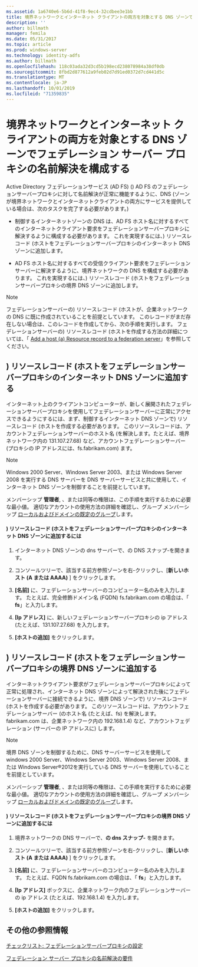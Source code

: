 ```yaml
---
ms.assetid: 1a6740e6-5b6d-41f8-9ec4-32cdbee3e1bb
title: 境界ネットワークとインターネット クライアントの両方を対象とする DNS ゾーンでフェデレーション サーバー プロキシの名前解決を構成する
description: ''
author: billmath
manager: femila
ms.date: 05/31/2017
ms.topic: article
ms.prod: windows-server
ms.technology: identity-adfs
ms.author: billmath
ms.openlocfilehash: 118c03ada32d3cd5b198ecd238078984a38df0db
ms.sourcegitcommit: 8fbd2d877612a9feb02d7d91ed0372d7cd441d5c
ms.translationtype: MT
ms.contentlocale: ja-JP
ms.lasthandoff: 10/01/2019
ms.locfileid: "71359835"
---
```

# <a name="configure-name-resolution-for-a-federation-server-proxy-in-a-dns-zone-that-serves-both-the-perimeter-network-and-internet-clients"></a>境界ネットワークとインターネット クライアントの両方を対象とする DNS ゾーンでフェデレーション サーバー プロキシの名前解決を構成する


Active Directory フェデレーションサービス (AD FS) \(\) AD FS のフェデレーションサーバープロキシに対して名前解決が正常に機能するように、DNS \(ゾーンが境界ネットワークとインターネットクライアントの両方にサービスを提供している場合は、次のタスクを完了する必要があります。\)  
  
-   制御するインターネットゾーンの DNS は、AD FS ホスト名に対するすべてのインターネットクライアント要求をフェデレーションサーバープロキシに解決するように構成する必要があります。 これを実現するには、\) リソースレコード \(ホストをフェデレーションサーバープロキシのインターネット DNS ゾーンに追加します。  
  
-   AD FS ホスト名に対するすべての受信クライアント要求をフェデレーションサーバーに解決するように、境界ネットワークの DNS を構成する必要があります。 これを実現するには、\) リソースレコード \(ホストをフェデレーションサーバープロキシの境界 DNS ゾーンに追加します。  
  
> [!NOTE]  
> フェデレーションサーバーの\) リソースレコード \(ホストが、企業ネットワークの DNS に既に作成されていることを前提としています。 このレコードがまだ存在しない場合は、このレコードを作成してから、次の手順を実行します。 フェデレーションサーバーの\) リソースレコード \(ホストを作成する方法の詳細については、「 [Add a host &#40;a&#41; Resource record to a federation server](Add-a-Host--A--Resource-Record-to-Corporate-DNS-for-a-Federation-Server.md)」を参照してください。  
  
## <a name="add-a-host-a-resource-record-to-the-internet-dns-zone-for-a-federation-server-proxy"></a>\) リソースレコード \(ホストをフェデレーションサーバープロキシのインターネット DNS ゾーンに追加する  
インターネット上のクライアントコンピューターが、新しく展開されたフェデレーションサーバープロキシを使用してフェデレーションサーバーに正常にアクセスできるようにするには、まず、制御するインターネット DNS ゾーンで\) リソースレコード \(ホストを作成する必要があります。 このリソースレコードは、アカウントフェデレーションサーバーのホスト名 \(を解決します。たとえば、境界ネットワーク内の 131.107.27.68\) など、アカウントフェデレーションサーバー \(プロキシの IP アドレスには、fs.fabrikam.com\) ます。  
  
> [!NOTE]  
> Windows 2000 Server、Windows Server 2003、または Windows Server 2008 を実行する DNS サーバーを DNS サーバーサービスと共に使用して、インターネット DNS ゾーンを制御することを前提としています。  
  
メンバーシップ **管理者**, 、または同等の権限は、この手順を実行するために必要な最小値。  適切なアカウントの使用方法の詳細を確認し、グループ メンバーシップ [ローカルおよびドメインの既定のグループ](https://go.microsoft.com/fwlink/?LinkId=83477)します。   
  
#### <a name="to-add-a-host-a-resource-record-to-the-internet-dns-zone-for-a-federation-server-proxy"></a>\) リソースレコード \(ホストをフェデレーションサーバープロキシのインターネット DNS ゾーンに追加するには  
  
1.  インターネット DNS ゾーンの dns サーバーで、の DNS スナップ\-を開きます。  
  
2.  コンソールツリーで、該当する前方参照ゾーンを右\-クリックし、[**新しいホスト \(A または AAAA\)** ] をクリックします。  
  
3.  **[名前]** に、フェデレーションサーバーのコンピューター名のみを入力します。 たとえば、完全修飾ドメイン名 \(FQDN\) fs.fabrikam.com の場合は、「 **fs**」と入力します。  
  
4.  **[Ip アドレス]** に、新しいフェデレーションサーバープロキシの ip アドレス (たとえば、131.107.27.68) を入力します。  
  
5.  **[ホストの追加]** をクリックします。  
  
## <a name="add-a-host-a-resource-record-to-the-perimeter-dns-zone-for-a-federation-server-proxy"></a>\) リソースレコード \(ホストをフェデレーションサーバープロキシの境界 DNS ゾーンに追加する  
インターネットクライアント要求がフェデレーションサーバープロキシによって正常に処理され、インターネット DNS ゾーンによって解決された後にフェデレーションサーバーに接続できるように、境界 DNS ゾーンで\) リソースレコード \(ホストを作成する必要があります。 このリソースレコードは、アカウントフェデレーションサーバー \(のホスト名 (たとえば、fs) を解決します。 fabrikam.com は、企業ネットワーク内の 192.168.1.4\) など、アカウントフェデレーション \(サーバーの IP アドレスに\) します。  
  
> [!NOTE]  
> 境界 DNS ゾーンを制御するために、DNS サーバーサービスを使用して windows 2000 Server、Windows Server 2003、Windows Server 2008、または Windows Server®2012を実行している DNS サーバーを使用していることを前提としています。  
  
メンバーシップ **管理者**, 、または同等の権限は、この手順を実行するために必要な最小値。  適切なアカウントの使用方法の詳細を確認し、グループ メンバーシップ [ローカルおよびドメインの既定のグループ](https://go.microsoft.com/fwlink/?LinkId=83477)します。   
  
#### <a name="to-add-a-host-a-resource-record-to-the-perimeter-dns-zone-for-a-federation-server-proxy"></a>\) リソースレコード \(ホストをフェデレーションサーバープロキシの境界 DNS ゾーンに追加するには  
  
1.  境界ネットワークの DNS サーバーで、**の dns スナップ\-** を開きます。  
  
2.  コンソールツリーで、該当する前方参照ゾーンを右\-クリックし、[**新しいホスト \(A または AAAA\)** ] をクリックします。  
  
3.  **[名前]** に、フェデレーションサーバーのコンピューター名のみを入力します。 たとえば、FQDN fs.fabrikam.com の場合は、「 **fs**」と入力します。  
  
4.  **[Ip アドレス]** ボックスに、企業ネットワーク内のフェデレーションサーバーの ip アドレス (たとえば、192.168.1.4) を入力します。  
  
5.  **[ホストの追加]** をクリックします。  
  
## <a name="additional-references"></a>その他の参照情報  
[チェックリスト: フェデレーションサーバープロキシの設定](Checklist--Setting-Up-a-Federation-Server-Proxy.md)  
  
[フェデレーション サーバー プロキシの名前解決の要件](https://technet.microsoft.com/library/dd807055.aspx)  
  


